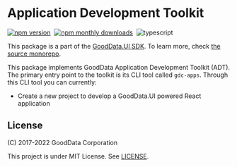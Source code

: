 # Application Development Toolkit

[![npm version](https://img.shields.io/npm/v/@gooddata/app-toolkit)](https://www.npmjs.com/@gooddata/app-toolkit)&nbsp;
[![npm monthly downloads](https://img.shields.io/npm/dm/@gooddata/app-toolkit)](https://npmcharts.com/compare/@gooddata/app-toolkit?minimal=true)&nbsp;
![typescript](https://img.shields.io/badge/typescript-first-blue?logo=typescript)

This package is a part of the [GoodData.UI SDK](https://www.gooddata.com/docs/gooddata-ui/latest/).
To learn more, check [the source monorepo](https://github.com/gooddata/gooddata-ui-sdk).

This package implements GoodData Application Development Toolkit (ADT). The primary entry point to the toolkit is its
CLI tool called `gdc-apps`. Through this CLI tool you can currently:

-   Create a new project to develop a GoodData.UI powered React application

## License

(C) 2017-2022 GoodData Corporation

This project is under MIT License. See [LICENSE](https://github.com/gooddata/gooddata-ui-sdk/blob/master/tools/app-toolkit/LICENSE).
